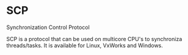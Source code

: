 SCP
======

Synchronization Control Protocol

SCP is a protocol that can be used on multicore CPU's to synchroniza threads/tasks. It is available for Linux,
VxWorks and Windows. 
